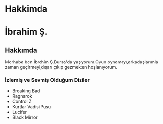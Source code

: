 # Hakkimda
<h1>İbrahim Ş.</h1>
<h2> Hakkımda </h2>
<p>Merhaba ben İbrahim Ş.Bursa'da yaşıyorum.Oyun oynamayı,arkadaşlarımla zaman geçirmeyi,dışarı çıkıp gezmekten hoşlanıyorum.</p>
<h3>İzlemiş ve Sevmiş Olduğum Diziler </h3>
<ul>
    <li>Breaking Bad</li>
    <li>Ragnarok</li>
    <li>Control Z</li>
    <li>Kurtlar Vadisi Pusu</li>
    <li>Lucifer</li>
    <li>Black Mirror</li>
</ul>
